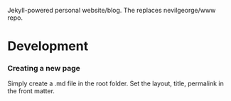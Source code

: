 Jekyll-powered personal website/blog. The replaces nevilgeorge/www repo.

# Development
### Creating a new page
Simply create a .md file in the root folder. Set the layout, title,
permalink in the front matter.
